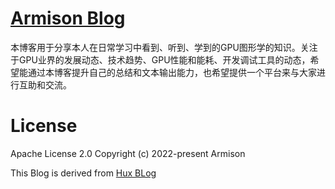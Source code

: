 [Armison Blog](https://armison.github.io)
================================
本博客用于分享本人在日常学习中看到、听到、学到的GPU图形学的知识。关注于GPU业界的发展动态、技术趋势、GPU性能和能耗、开发调试工具的动态，希望能通过本博客提升自己的总结和文本输出能力，也希望提供一个平台来与大家进行互助和交流。

# License
Apache License 2.0
Copyright (c) 2022-present Armison

This Blog is derived from [Hux BLog](https://github.com/Huxpro/huxpro.github.io)